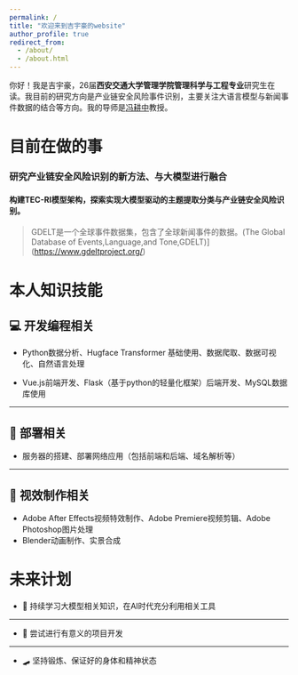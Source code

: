 ```yaml
---
permalink: /
title: "欢迎来到吉宇豪的website"
author_profile: true
redirect_from: 
  - /about/
  - /about.html
---
```


你好！我是吉宇豪，26届**西安交通大学管理学院管理科学与工程专业**研究生在读。我目前的研究方向是产业链安全风险事件识别，主要关注大语言模型与新闻事件数据的结合等方向。我的导师是[冯耕中](https://som.xjtu.edu.cn/info/1712/11864.htm)教授。

<!-- <iframe src="https://sk8-j.github.io/files/大模型实习生简历.pdf" width="100%" height="300px"></iframe> -->
<!-- <iframe src="https://sk8-j.github.io/files/通用-大模型简历.pdf" width="100%" height="300px"></iframe> -->


目前在做的事
======
### 研究产业链安全风险识别的新方法、与大模型进行融合
#### 构建TEC-RI模型架构，探索实现大模型驱动的主题提取分类与产业链安全风险识别。
> GDELT是一个全球事件数据集，包含了全球新闻事件的数据。(The Global Database of Events,Language,and Tone,GDELT)](https://www.gdeltproject.org/)
<!-- > [全球整合新闻数据库(The Global Database of Events,Language,and Tone,GDELT)](https://www.gdeltproject.org/)由美国乔治城大学教授Kalev Leetaru于2013年创建并发布,是目前世界上规模最大、内容最全面、分类粒度最细、开源免费的冲突与调解事件数据库,包含了从1979年到现在从全球新闻媒体报道中抽取得到的各类冲突与调解事件。GDELT数据库实时监测世界上65种语言的电视、广播、报纸、网络媒体甚至学术论文中的新闻事件,对其进行分析提取,提炼出新闻事件相关的人物、地点、组织和事件类型等关键信息。目前,该数据库每15分钟便会进行一次更新。 -->



本人知识技能
======

## 💻 开发编程相关

-  Python数据分析、Hugface Transformer 基础使用、数据爬取、数据可视化、自然语言处理

-  Vue.js前端开发、Flask（基于python的轻量化框架）后端开发、MySQL数据库使用

---

## 🚀 部署相关

-  服务器的搭建、部署网络应用（包括前端和后端、域名解析等）

---

## 🎨 视效制作相关

-  Adobe After Effects视频特效制作、Adobe Premiere视频剪辑、Adobe Photoshop图片处理 
-  Blender动画制作、实景合成

未来计划
======

-  📝 持续学习大模型相关知识，在AI时代充分利用相关工具

---

-  🎨 尝试进行有意义的项目开发

---
- 🛹 坚持锻炼、保证好的身体和精神状态